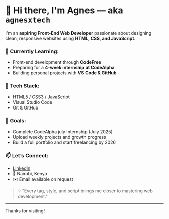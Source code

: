 # 👋 Hi there, I'm Agnes — aka `agnesxtech`

I'm an **aspiring Front-End Web Developer** passionate about designing clean, responsive websites using **HTML, CSS, and JavaScript**.

### 🌱 Currently Learning:
- Front-end development through **CodeFree**
- Preparing for a **4-week internship at CodeAlpha**
- Building personal projects with **VS Code & GitHub**

### 🔧 Tech Stack:
- HTML5 / CSS3 / JavaScript
- Visual Studio Code
- Git & GitHub

### 🎯 Goals:
- Complete CodeAlpha july  Internship (July 2025)
- Upload weekly projects and growth progress
- Build a full portfolio and start freelancing by 2026

### 📫 Let’s Connect:
- [LinkedIn](https://www.linkedin.com/in/agnesxtech)
- 📍 Nairobi, Kenya  
- ✉️ Email available on request

> 💡 "Every tag, style, and script brings me closer to mastering web development."

---

Thanks for visiting!
